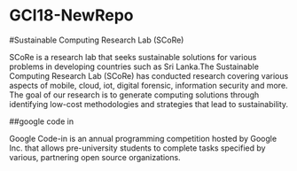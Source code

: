 # GCI18-NewRepo

#Sustainable Computing Research Lab (SCoRe)

SCoRe is a research lab that seeks sustainable solutions for various problems in developing countries such as Sri Lanka.The Sustainable Computing Research Lab (SCoRe) has conducted research covering various aspects of mobile, cloud, iot, digital forensic, information security and more. The goal of our research is to generate computing solutions through identifying low-cost methodologies and strategies that lead to sustainability.


##google code in

Google Code-in is an annual programming competition hosted by Google Inc. that allows pre-university students to complete tasks specified by various, partnering open source organizations.
